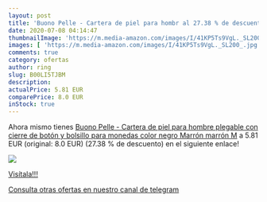 ```yaml
---
layout: post
title: 'Buono Pelle - Cartera de piel para hombr al 27.38 % de descuento'
date: 2020-07-08 04:14:47
thumbnailImage: 'https://m.media-amazon.com/images/I/41KP5Ts9VgL._SL200_.jpg'
images: [ 'https://m.media-amazon.com/images/I/41KP5Ts9VgL._SL200_.jpg' ]
comments: true
category: ofertas
author: ring
slug: B00LI5TJBM
description:
actualPrice: 5.81 EUR
comparePrice: 8.0 EUR
inStock: true
---
```


Ahora mismo tienes [Buono Pelle - Cartera de piel para hombre  plegable   con cierre de botón y bolsillo para monedas  color negro Marrón marrón M](https://www.amazon.com/dp/B00LI5TJBM/?tag=redken08-20) a 5.81 EUR (original: 8.0 EUR) (27.38 %  de descuento) en el siguiente enlace!

[![](https://m.media-amazon.com/images/I/41KP5Ts9VgL._SL200_.jpg)](https://www.amazon.com/dp/B00LI5TJBM/?tag=redken08-20)

[Visítala!!!](https://www.amazon.com/dp/B00LI5TJBM/?tag=redken08-20)

[Consulta otras ofertas en nuestro canal de telegram](https://t.me/s/ofertas25)
